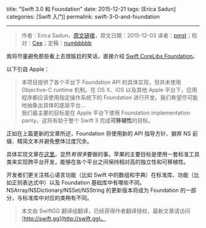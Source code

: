 title: "Swift 3.0 和 Foundation"
date: 2015-12-21
tags: [Erica Sadun]
categories: [Swift 入门]
permalink: swift-3-0-and-foundation

---
> 作者：Erica Sadun，[原文链接](http://ericasadun.com/2015/12/03/swift-3-0-and-foundation/)，原文日期：2015-12-03
> 译者：[pmst](http://www.jianshu.com/users/596f2ba91ce9/latest_articles)；校对：[Cee](https://github.com/Cee)；定稿：[numbbbbb](https://github.com/numbbbbb)
  







<!--此处开始正文-->


我将尽量避免那些看上去很尴尬的笑话，直接介绍 [Swift CoreLibs Foundation](https://github.com/apple/swift-corelibs-foundation)。

以下引自 Apple：

> 本项目提供了各个平台下 Foundation API 的具体实现，但并未使用 Objective-C runtime 机制。在 OS X、iOS 以及其他 Apple 平台下，应用程序都应该使用指定操作系统下的 Foundation 进行开发。我们希望尽可能地抽象出具体的底层平台...    
我们最主要的目标是在 Apple 平台下使用 Foundation implementation parity。这将有助于整个 Swift 3 完成**可移植性**的目标。

<!--more-->

正如在上篇更新的文章所述，Foundation 将使用新的 API 指导方针、摒弃 NS 前缀、精简文本并避免整体过度冗余。

具体实现文章在[这里](https://github.com/apple/swift-corelibs-foundation/blob/master/Docs/Status.md)。显然*有很多*要做的事。苹果的主要目标是使用一套标准工具类来实现跨平台开发，能够在各个平台之间保持相对高的独立性和可移植性。

开发者们更关注核心语言功能（比如 Swift 中的数组和字典）在标准库、功能（比如正则表达式中）以及 Foundation 基础库中有哪些不同。NSArray/NSDictionary/NSSet/NSString 的更新版本将成为 Foundation 的一部分，与标准库中对应的类稍有不同。
> 本文由 SwiftGG 翻译组翻译，已经获得作者翻译授权，最新文章请访问 [http://swift.gg](http://swift.gg)。